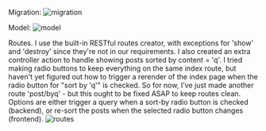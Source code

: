 
Migration:
![migration](https://user-images.githubusercontent.com/44175105/100823674-82dfff00-3409-11eb-809d-e4319b26cb51.png)

Model:
![model](https://user-images.githubusercontent.com/44175105/100823916-f6820c00-3409-11eb-90de-3885e96ad08d.png)

Routes. I use the built-in RESTful routes creator, with exceptions for 'show' and 'destroy' since they're not in our requirements. I also created an extra controller action to handle showing posts sorted by content = 'q'. I tried making radio buttons to keep everything on the same index route, but haven't yet figured out how to trigger a rerender of the index page when the radio button for "sort by 'q'" is checked. So for now, I've just made another route 'post/byq' - but this ought to be fixed ASAP to keep routes clean. Options are either trigger a query when a sort-by radio button is checked (backend), or re-sort the posts when the selected radio button changes (frontend).
![routes](https://user-images.githubusercontent.com/44175105/100824037-3f39c500-340a-11eb-9d56-a7aa4e5a9ecd.png)

